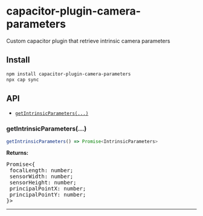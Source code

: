 # capacitor-plugin-camera-parameters

Custom capacitor plugin that retrieve intrinsic camera parameters

## Install

```bash
npm install capacitor-plugin-camera-parameters
npx cap sync
```

## API

<docgen-index>

* [`getIntrinsicParameters(...)`](#getIntrinsicParameters)

</docgen-index>

<docgen-api>
<!--Update the source file JSDoc comments and rerun docgen to update the docs below-->

### getIntrinsicParameters(...)

```typescript
getIntrinsicParameters() => Promise<IntrinsicParameters>
```

**Returns:**
<pre>
Promise&lt;{ 
&emsp;focalLength: number;
&emsp;sensorWidth: number;
&emsp;sensorHeight: number;
&emsp;principalPointX: number;
&emsp;principalPointY: number;
}&gt;</pre>

--------------------

</docgen-api>
